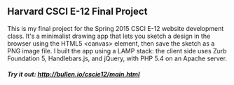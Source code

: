 ## Harvard CSCI E-12 Final Project

This is my final project for the Spring 2015 CSCI E-12 website development class. It's a minimalist drawing app that lets you sketch a design in the browser using the HTML5 \<canvas\> element, then save the sketch as a PNG image file. I built the app using a LAMP stack: the client side uses Zurb Foundation 5, Handlebars.js, and jQuery, with PHP 5.4 on an Apache server.

##### Try it out: http://bullen.io/cscie12/main.html

